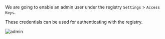 We are going to enable an admin user under the registry `Settings` > `Access Keys`.

These credentials can be used for authenticating with the registry.

![admin](../../images/0.registry/admin.png)